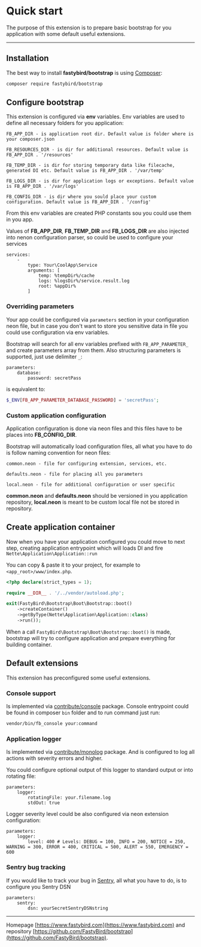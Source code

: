 # Quick start

The purpose of this extension is to prepare basic bootstrap for you application with some default useful extensions.

***

## Installation

The best way to install **fastybird/bootstrap** is using [Composer](http://getcomposer.org/):

```sh
composer require fastybird/bootstrap
```

## Configure bootstrap

This extension is configured via **env** variables. Env variables are used to define all necessary folders for you
application:

```
FB_APP_DIR - is application root dir. Default value is folder where is your composer.json

FB_RESOURCES_DIR - is dir for additional resources. Default value is FB_APP_DIR . '/resources'

FB_TEMP_DIR - is dir for storing temporary data like filecache, generated DI etc. Default value is FB_APP_DIR . '/var/temp'

FB_LOGS_DIR - is dir for application logs or exceptions. Default value is FB_APP_DIR . '/var/logs'

FB_CONFIG_DIR - is dir where you sould place your custom configuration. Default value is FB_APP_DIR . '/config' 
```

From this env variables are created PHP constants sou you could use them in you app.

Values of **FB_APP_DIR**, **FB_TEMP_DIR** and **FB_LOGS_DIR** are also injected into nenon configuration parser, so
could be used to configure your services

```neon
services: 
    -
        type: Your\CoolApp\Service
        arguments: [
            temp: %tempDir%/cache
            logs: %logsDir%/service.result.log
            root: %appDir%
        ]
```

### Overriding parameters

Your app could be configured via `parameters` section in your configuration neon file, but in case you don't want to
store you sensitive data in file you could use configuration via env variables.

Bootstrap will search for all env variables prefixed with `FB_APP_PARAMETER_` and create parameters array from them.
Also structuring parameters is supported, just use delimiter `_`:

```nenon
parameters:
    database:
        password: secretPass
```

is equivalent to:

```php
$_ENV[FB_APP_PARAMETER_DATABASE_PASSWORD] = 'secretPass';
```

### Custom application configuration

Application configuration is done via neon files and this files have to be places into **FB_CONFIG_DIR**.

Bootstrap will automatically load configuration files, all what you have to do is follow naming convention for neon
files:

```
common.neon - file for configuring extension, services, etc.

defaults.neon - file for placing all you parameters

local.neon - file for additional configuration or user specific
```

**common.neon** and **defaults.neon** should be versioned in you application repository, **local.neon** is meant to be
custom local file not be stored in repository.

## Create application container

Now when you have your application configured you could move to next step, creating application entrypoint which will
loads DI and fire `Nette\Application\Application::run`

You can copy & paste it to your project, for example to `<app_root>/www/index.php`.

```php
<?php declare(strict_types = 1);

require __DIR__ . '/../vendor/autoload.php';

exit(FastyBird\Bootstrap\Boot\Bootstrap::boot()
    ->createContainer()
    ->getByType(Nette\Application\Application::class)
    ->run());
```

When a call `FastyBird\Bootstrap\Boot\Bootstrap::boot()` is made, bootstrap will try to configure application and
prepare everything for building container.

## Default extensions

This extension has preconfigured some useful extensions.

### Console support

Is implemented via [contribute/console](https://github.com/contributte/console) package. Console entrypoint could be
found in composer `bin` folder and to run command just run:

```sh
vendor/bin/fb_console your:command
```

### Application logger

Is implemented via [contribute/monolog](https://github.com/contributte/monolog) package. And is configured to log all
actions with severity errors and higher.

You could configure optional output of this logger to standard output or into rotating file:

```neon
parameters:
    logger:
        rotatingFile: your.filename.log
        stdOut: true
```

Logger severity level could be also configured via neon extension configuration:

```neon
parameters:
    logger:
        level: 400 # Levels: DEBUG = 100, INFO = 200, NOTICE = 250, WARNING = 300, ERROR = 400, CRITICAL = 500, ALERT = 550, EMERGENCY = 600
```

### Sentry bug tracking

If you would like to track your bug in [Sentry](https://sentry.io/), all what you have to do, is to configure you Sentry
DSN

```neon
parameters:
    sentry:
        dsn: yourSecretSentryDSNstring
```

***
Homepage [https://www.fastybird.com](https://www.fastybird.com) and
repository [https://github.com/FastyBird/bootstrap](https://github.com/FastyBird/bootstrap).
